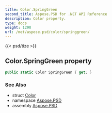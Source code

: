 ```yaml
---
title: Color.SpringGreen
second_title: Aspose.PSD for .NET API Reference
description: Color property. 
type: docs
weight: 1290
url: /net/aspose.psd/color/springgreen/
---
```

{{< psd/tize >}}
## Color.SpringGreen property

```csharp
public static Color SpringGreen { get; }
```

### See Also

* struct [Color](../)
* namespace [Aspose.PSD](../../color/)
* assembly [Aspose.PSD](../../../)


